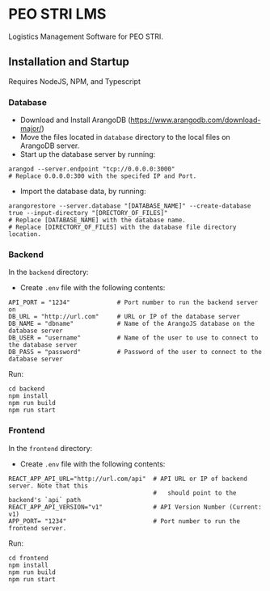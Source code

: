 # PEO STRI LMS

Logistics Management Software for PEO STRI.

## Installation and Startup

Requires NodeJS, NPM, and Typescript

### Database

- Download and Install ArangoDB (https://www.arangodb.com/download-major/)
- Move the files located in `database` directory to the local files on ArangoDB server.
- Start up the database server by running:
```
arangod --server.endpoint "tcp://0.0.0.0:3000"
# Replace 0.0.0.0:300 with the specifed IP and Port.
```
- Import the database data, by running:
```
arangorestore --server.database "[DATABASE_NAME]" --create-database true --input-directory "[DRECTORY_OF_FILES]"
# Replace [DATABASE_NAME] with the database name.
# Replace [DIRECTORY_OF_FILES] with the database file directory location.
``` 

### Backend

In the `backend` directory:

- Create `.env` file with the following contents:

```
API_PORT = "1234"             # Port number to run the backend server on
DB_URL = "http://url.com"     # URL or IP of the database server
DB_NAME = "dbname"            # Name of the ArangoJS database on the database server
DB_USER = "username"          # Name of the user to use to connect to the database server
DB_PASS = "password"          # Password of the user to connect to the database server
```

Run:

```shell
cd backend
npm install
npm run build
npm run start
```

### Frontend

In the `frontend` directory:

- Create `.env` file with the following contents:

```
REACT_APP_API_URL="http://url.com/api"  # API URL or IP of backend server. Note that this
                                        #   should point to the backend's `api` path
REACT_APP_API_VERSION="v1"              # API Version Number (Current: v1)
APP_PORT= "1234"                        # Port number to run the frontend server.
```

Run:

```shell
cd frontend
npm install
npm run build
npm run start
```
